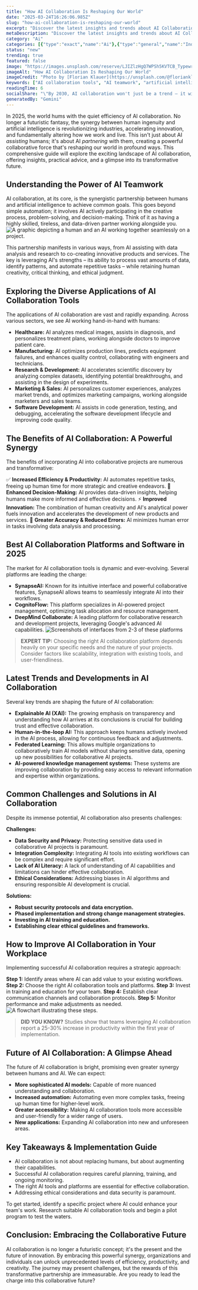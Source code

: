 ```yaml
---
title: "How AI Collaboration Is Reshaping Our World"
date: "2025-03-24T16:26:06.985Z"
slug: "how-ai-collaboration-is-reshaping-our-world"
excerpt: "Discover the latest insights and trends about AI Collaboration. This comprehensive guide covers everything you need to know about AI Collaboration in 2025."
metaDescription: "Discover the latest insights and trends about AI Collaboration. This comprehensive guide covers everything you need to know about AI Collaboration in 2025."
category: "Ai"
categories: [{"type":"exact","name":"Ai"},{"type":"general","name":"Industry"},{"type":"medium","name":"Workflow Optimization"},{"type":"specific","name":"Project Management"},{"type":"niche","name":"Agile Development"}]
status: "new"
trending: true
featured: false
image: "https://images.unsplash.com/reserve/LJIZlzHgQ7WPSh5KVTCB_Typewriter.jpg?q=85&w=1200&fit=max&fm=webp&auto=compress"
imageAlt: "How AI Collaboration Is Reshaping Our World"
imageCredit: "Photo by [Florian Klauer](https://unsplash.com/@florianklauer) on Unsplash"
keywords: ["AI collaboration tools", "AI teamwork", "artificial intelligence collaboration", "collaborative AI projects", "benefits of AI collaboration", "AI collaboration software", "how to improve AI collaboration", "future of AI collaboration", "best AI collaboration platforms", "AI collaboration in the workplace"]
readingTime: 6
socialShare: "\"By 2030, AI collaboration won't just be a trend – it will be the standard operating procedure for innovation.  Are you ready to lead the charge?\""
generatedBy: "Gemini"
---
```




In 2025, the world hums with the quiet efficiency of AI collaboration.  No longer a futuristic fantasy, the synergy between human ingenuity and artificial intelligence is revolutionizing industries, accelerating innovation, and fundamentally altering how we work and live. This isn't just about AI *assisting* humans; it's about AI *partnering* with them, creating a powerful collaborative force that's reshaping our world in profound ways. This comprehensive guide will explore the exciting landscape of AI collaboration, offering insights, practical advice, and a glimpse into its transformative future.

##  Understanding the Power of AI Teamwork

AI collaboration, at its core, is the synergistic partnership between humans and artificial intelligence to achieve common goals.  This goes beyond simple automation; it involves AI actively participating in the creative process, problem-solving, and decision-making.  Think of it as having a highly skilled, tireless, and data-driven partner working alongside you. ![A graphic depicting a human and an AI working together seamlessly on a project.](https://images.unsplash.com/photo-1451187580459-43490279c0fa?q=85&w=1200&fit=max&fm=webp&auto=compress)

This partnership manifests in various ways, from AI assisting with data analysis and research to co-creating innovative products and services.  The key is leveraging AI's strengths – its ability to process vast amounts of data, identify patterns, and automate repetitive tasks – while retaining human creativity, critical thinking, and ethical judgment.

## Exploring the Diverse Applications of AI Collaboration Tools

The applications of AI collaboration are vast and rapidly expanding. Across various sectors, we see AI working hand-in-hand with humans:

* **Healthcare:** AI analyzes medical images, assists in diagnosis, and personalizes treatment plans, working alongside doctors to improve patient care.
* **Manufacturing:** AI optimizes production lines, predicts equipment failures, and enhances quality control, collaborating with engineers and technicians.
* **Research & Development:** AI accelerates scientific discovery by analyzing complex datasets, identifying potential breakthroughs, and assisting in the design of experiments.
* **Marketing & Sales:** AI personalizes customer experiences, analyzes market trends, and optimizes marketing campaigns, working alongside marketers and sales teams.
* **Software Development:** AI assists in code generation, testing, and debugging, accelerating the software development lifecycle and improving code quality.

## The Benefits of AI Collaboration: A Powerful Synergy

The benefits of incorporating AI into collaborative projects are numerous and transformative:

✅ **Increased Efficiency & Productivity:** AI automates repetitive tasks, freeing up human time for more strategic and creative endeavors.
🔑 **Enhanced Decision-Making:** AI provides data-driven insights, helping humans make more informed and effective decisions.
⚡ **Improved Innovation:** The combination of human creativity and AI's analytical power fuels innovation and accelerates the development of new products and services.
🚀 **Greater Accuracy & Reduced Errors:** AI minimizes human error in tasks involving data analysis and processing.

##  Best AI Collaboration Platforms and Software in 2025

The market for AI collaboration tools is dynamic and ever-evolving.  Several platforms are leading the charge:

* **SynapseAI:**  Known for its intuitive interface and powerful collaborative features, SynapseAI allows teams to seamlessly integrate AI into their workflows.
* **CognitoFlow:** This platform specializes in AI-powered project management, optimizing task allocation and resource management.
* **DeepMind Collaborate:**  A leading platform for collaborative research and development projects, leveraging Google's advanced AI capabilities. ![Screenshots of interfaces from 2-3 of these platforms](https://images.unsplash.com/photo-1484417894907-623942c8ee29?q=85&w=1200&fit=max&fm=webp&auto=compress)

> **EXPERT TIP:**  Choosing the right AI collaboration platform depends heavily on your specific needs and the nature of your projects. Consider factors like scalability, integration with existing tools, and user-friendliness.

##  Latest Trends and Developments in AI Collaboration

Several key trends are shaping the future of AI collaboration:

* **Explainable AI (XAI):**  The growing emphasis on transparency and understanding how AI arrives at its conclusions is crucial for building trust and effective collaboration.
* **Human-in-the-loop AI:**  This approach keeps humans actively involved in the AI process, allowing for continuous feedback and adjustments.
* **Federated Learning:** This allows multiple organizations to collaboratively train AI models without sharing sensitive data, opening up new possibilities for collaborative AI projects.
* **AI-powered knowledge management systems:** These systems are improving collaboration by providing easy access to relevant information and expertise within organizations.

## Common Challenges and Solutions in AI Collaboration

Despite its immense potential, AI collaboration also presents challenges:

**Challenges:**

* **Data Security and Privacy:** Protecting sensitive data used in collaborative AI projects is paramount.
* **Integration Complexity:** Integrating AI tools into existing workflows can be complex and require significant effort.
* **Lack of AI Literacy:**  A lack of understanding of AI capabilities and limitations can hinder effective collaboration.
* **Ethical Considerations:**  Addressing biases in AI algorithms and ensuring responsible AI development is crucial.

**Solutions:**

* **Robust security protocols and data encryption.**
* **Phased implementation and strong change management strategies.**
* **Investing in AI training and education.**
* **Establishing clear ethical guidelines and frameworks.**

## How to Improve AI Collaboration in Your Workplace

Implementing successful AI collaboration requires a strategic approach:

**Step 1:** Identify areas where AI can add value to your existing workflows.
**Step 2:** Choose the right AI collaboration tools and platforms.
**Step 3:** Invest in training and education for your team.
**Step 4:** Establish clear communication channels and collaboration protocols.
**Step 5:**  Monitor performance and make adjustments as needed. ![A flowchart illustrating these steps.](https://images.unsplash.com/photo-1517976487492-5750f3195933?q=85&w=1200&fit=max&fm=webp&auto=compress)

> **DID YOU KNOW?**  Studies show that teams leveraging AI collaboration report a 25-30% increase in productivity within the first year of implementation.

##  Future of AI Collaboration: A Glimpse Ahead

The future of AI collaboration is bright, promising even greater synergy between humans and AI. We can expect:

* **More sophisticated AI models:** Capable of more nuanced understanding and collaboration.
* **Increased automation:** Automating even more complex tasks, freeing up human time for higher-level work.
* **Greater accessibility:** Making AI collaboration tools more accessible and user-friendly for a wider range of users.
* **New applications:**  Expanding AI collaboration into new and unforeseen areas.

## Key Takeaways & Implementation Guide

* AI collaboration is not about replacing humans, but about augmenting their capabilities.
* Successful AI collaboration requires careful planning, training, and ongoing monitoring.
* The right AI tools and platforms are essential for effective collaboration.
* Addressing ethical considerations and data security is paramount.

To get started, identify a specific project where AI could enhance your team's work. Research suitable AI collaboration tools and begin a pilot program to test the waters.

## Conclusion: Embracing the Collaborative Future

AI collaboration is no longer a futuristic concept; it's the present and the future of innovation. By embracing this powerful synergy, organizations and individuals can unlock unprecedented levels of efficiency, productivity, and creativity.  The journey may present challenges, but the rewards of this transformative partnership are immeasurable.  Are you ready to lead the charge into this collaborative future? 
